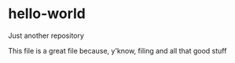 # hello-world
Just another repository

This file is a great file because, y'know, filing and all that good stuff
